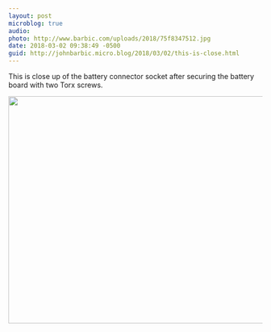 ```yaml
---
layout: post
microblog: true
audio: 
photo: http://www.barbic.com/uploads/2018/75f8347512.jpg
date: 2018-03-02 09:38:49 -0500
guid: http://johnbarbic.micro.blog/2018/03/02/this-is-close.html
---
```

This is close up of the battery connector socket after securing the battery board with two Torx screws.

<img src="http://www.barbic.com/uploads/2018/75f8347512.jpg" width="600" height="450" />
